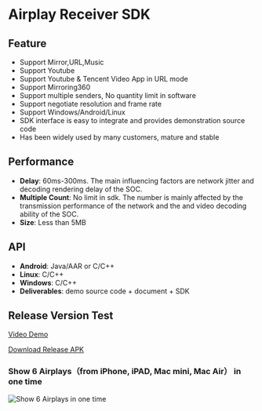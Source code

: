 # Airplay Receiver SDK

## Feature

* Support Mirror,URL,Music          
* Support Youtube 
* Support Youtube & Tencent Video App in URL mode        
* Support Mirroring360  
* Support multiple senders, No quantity limit in software    
* Support negotiate resolution and frame rate
* Support Windows/Android/Linux    
* SDK interface is easy to integrate and provides demonstration source code        
* Has been widely used by many customers, mature and stable                      

## Performance

* **Delay**: 60ms-300ms. The main influencing factors are network jitter and decoding rendering delay of the SOC.       
* **Multiple Count**: No limit in sdk. The number  is mainly affected by the transmission performance of the network and the and video decoding ability of the SOC.  
* **Size**: Less than 5MB  

## API

* **Android**: Java/AAR or C/C++           
* **Linux**: C/C++
* **Windows**: C/C++  
* **Deliverables**: demo source code + document + SDK

## Release Version Test

[Video Demo](https://youtu.be/BFXxS-F0uYQ)

[Download Release APK](https://github.com/WirelessPresentation/WirelessDisplay/releases/download/latest/BJCastTV.apk)

### Show 6 Airplays（from iPhone, iPAD, Mac mini, Mac Air） in one time
![Show 6 Airplays in one time](https://github.com/WirelessPresentation/WirelessDisplay-SDK/blob/main/zimg/airplay-6.jpg)
